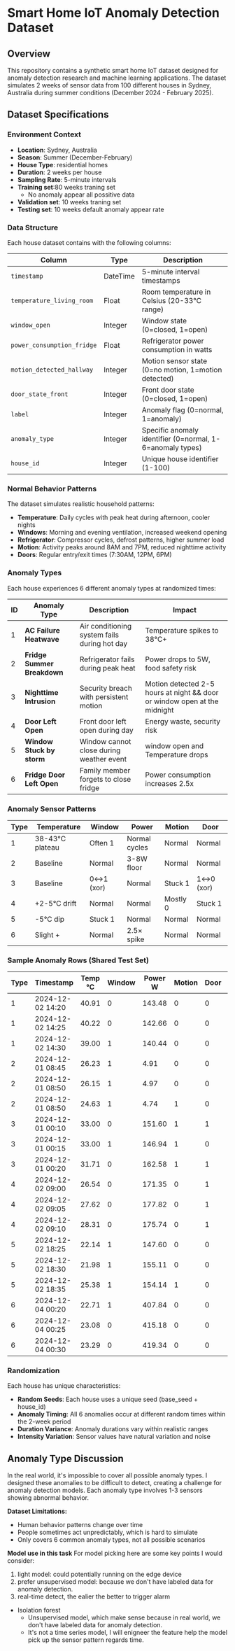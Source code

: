 # Smart Home IoT Anomaly Detection Dataset

## Overview

This repository contains a synthetic smart home IoT dataset designed for anomaly detection research and machine learning applications. The dataset simulates 2 weeks of sensor data from 100 different houses in Sydney, Australia during summer conditions (December 2024 - February 2025).

## Dataset Specifications

### Environment Context
- **Location**: Sydney, Australia
- **Season**: Summer (December-February)
- **House Type**: residential homes
- **Duration**: 2 weeks per house
- **Sampling Rate**: 5-minute intervals
- **Training set**:80 weeks traning set
    - No anomaly appear all possitive data
- **Validation set**: 10 weeks traning set
- **Testing set**: 10 weeks default anomaly appear rate

### Data Structure

Each house dataset contains with the following columns:

| Column | Type | Description |
|--------|------|-------------|
| `timestamp` | DateTime | 5-minute interval timestamps |
| `temperature_living_room` | Float | Room temperature in Celsius (20-33°C range) |
| `window_open` | Integer | Window state (0=closed, 1=open) |
| `power_consumption_fridge` | Float | Refrigerator power consumption in watts |
| `motion_detected_hallway` | Integer | Motion sensor state (0=no motion, 1=motion detected) |
| `door_state_front` | Integer | Front door state (0=closed, 1=open) |
| `label` | Integer | Anomaly flag (0=normal, 1=anomaly) |
| `anomaly_type` | Integer | Specific anomaly identifier (0=normal, 1-6=anomaly types) |
| `house_id` | Integer | Unique house identifier (1-100) |

### Normal Behavior Patterns

The dataset simulates realistic household patterns:

- **Temperature**: Daily cycles with peak heat during afternoon, cooler nights
- **Windows**: Morning and evening ventilation, increased weekend opening
- **Refrigerator**: Compressor cycles, defrost patterns, higher summer load
- **Motion**: Activity peaks around 8AM and 7PM, reduced nighttime activity
- **Doors**: Regular entry/exit times (7:30AM, 12PM, 6PM)

### Anomaly Types

Each house experiences 6 different anomaly types at randomized times:

| ID | Anomaly Type | Description | Impact |
|----|--------------|-------------|--------|
| 1 | **AC Failure Heatwave** | Air conditioning system fails during hot day | Temperature spikes to 38°C+ |
| 2 | **Fridge Summer Breakdown** | Refrigerator fails during peak heat | Power drops to 5W, food safety risk |
| 3 | **Nighttime Intrusion** | Security breach with persistent motion | Motion detected 2-5 hours at night && door or window open at the midnight |
| 4 | **Door Left Open** | Front door left open during day | Energy waste, security risk |
| 5 | **Window Stuck by storm** | Window cannot close during weather event | window open and Temperature drops|
| 6 | **Fridge Door Left Open** | Family member forgets to close fridge | Power consumption increases 2.5x |

### Anomaly Sensor Patterns

| Type | Temperature | Window | Power | Motion | Door |
|------|-------------|--------|-------|--------|------|
| 1 | 38-43°C plateau | Often 1 | Normal cycles | Normal | Normal |
| 2 | Baseline | Normal | 3-8W floor | Normal | Normal |
| 3 | Baseline | 0↔1 (xor) | Normal | Stuck 1 | 1↔0 (xor) |
| 4 | +2-5°C drift | Normal | Normal | Mostly 0 | Stuck 1 |
| 5 | -5°C dip | Stuck 1 | Normal | Normal | Normal |
| 6 | Slight + | Normal | 2.5× spike | Normal | Normal |

### Sample Anomaly Rows (Shared Test Set)

| Type | Timestamp | Temp °C | Window | Power W | Motion | Door | Source |
|------|-----------|---------|--------|---------|--------|------|--------|
| 1 | 2024-12-02 14:20 | 40.91 | 0 | 143.48 | 0 | 0 | house_093_smart_home.csv |
| 1 | 2024-12-02 14:25 | 40.22 | 0 | 142.66 | 0 | 0 | house_093_smart_home.csv |
| 1 | 2024-12-02 14:30 | 39.00 | 1 | 140.44 | 0 | 0 | house_093_smart_home.csv |
| 2 | 2024-12-01 08:45 | 26.23 | 1 | 4.91 | 0 | 0 | house_097_smart_home.csv |
| 2 | 2024-12-01 08:50 | 26.15 | 1 | 4.97 | 0 | 0 | house_097_smart_home.csv |
| 2 | 2024-12-01 08:50 | 24.63 | 1 | 4.74 | 1 | 0 | house_099_smart_home.csv |
| 3 | 2024-12-01 00:10 | 33.00 | 0 | 151.60 | 1 | 1 | house_099_smart_home.csv |
| 3 | 2024-12-01 00:15 | 33.00 | 1 | 146.94 | 1 | 0 | house_099_smart_home.csv |
| 3 | 2024-12-01 00:20 | 31.71 | 0 | 162.58 | 1 | 1 | house_097_smart_home.csv |
| 4 | 2024-12-02 09:00 | 26.54 | 0 | 171.35 | 0 | 1 | house_097_smart_home.csv |
| 4 | 2024-12-02 09:05 | 27.62 | 0 | 177.82 | 0 | 1 | house_097_smart_home.csv |
| 4 | 2024-12-02 09:10 | 28.31 | 0 | 175.74 | 0 | 1 | house_097_smart_home.csv |
| 5 | 2024-12-02 18:25 | 22.14 | 1 | 147.60 | 0 | 0 | house_099_smart_home.csv |
| 5 | 2024-12-02 18:30 | 21.98 | 1 | 155.11 | 0 | 0 | house_099_smart_home.csv |
| 5 | 2024-12-02 18:35 | 25.38 | 1 | 154.14 | 1 | 0 | house_099_smart_home.csv |
| 6 | 2024-12-04 00:20 | 22.71 | 1 | 407.84 | 0 | 0 | house_096_smart_home.csv |
| 6 | 2024-12-04 00:25 | 23.08 | 0 | 415.18 | 0 | 0 | house_096_smart_home.csv |
| 6 | 2024-12-04 00:30 | 23.29 | 0 | 419.34 | 0 | 0 | house_096_smart_home.csv |

### Randomization

Each house has unique characteristics:
- **Random Seeds**: Each house uses a unique seed (base_seed + house_id)
- **Anomaly Timing**: All 6 anomalies occur at different random times within the 2-week period
- **Duration Variance**: Anomaly durations vary within realistic ranges
- **Intensity Variation**: Sensor values have natural variation and noise

## Anomaly Type Discussion

In the real world, it's impossible to cover all possible anomaly types. I designed these anomalies to be difficult to detect, creating a challenge for anomaly detection models. Each anomaly type involves 1-3 sensors showing abnormal behavior.

**Dataset Limitations:**
- Human behavior patterns change over time
- People sometimes act unpredictably, which is hard to simulate
- Only covers 6 common anomaly types, not all possible scenarios

**Model use in this task**
For model picking here are some key points I would consider:
1. light model: could potentially running on the edge device
2. prefer unsupervised model: because we don't have labeled data for anomaly detection.
3. real-time detect, the ealier the better to trigger alarm

- Isolation forest
    - Unsupervised model, which make sense because in real world, we don't have labeled data for anomaly detection.
    - It's not a time series model, I will enigneer the feature help the model pick up the sensor pattern regards time.

